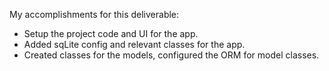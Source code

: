 My accomplishments for this deliverable:
- Setup the project code and UI for the app.
- Added sqLite config and relevant classes for the app.
- Created classes for the models, configured the ORM for model classes.
